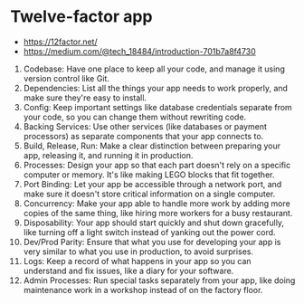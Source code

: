 # Twelve-factor app

- <https://12factor.net/>
- <https://medium.com/@tech_18484/introduction-701b7a8f4730>

1. Codebase: Have one place to keep all your code, and manage it using version control like Git.
2. Dependencies: List all the things your app needs to work properly, and make sure they're easy to install.
3. Config: Keep important settings like database credentials separate from your code, so you can change them without rewriting code.
4. Backing Services: Use other services (like databases or payment processors) as separate components that your app connects to.
5. Build, Release, Run: Make a clear distinction between preparing your app, releasing it, and running it in production.
6. Processes: Design your app so that each part doesn't rely on a specific computer or memory. It's like making LEGO blocks that fit together.
7. Port Binding: Let your app be accessible through a network port, and make sure it doesn't store critical information on a single computer.
8. Concurrency: Make your app able to handle more work by adding more copies of the same thing, like hiring more workers for a busy restaurant.
9. Disposability: Your app should start quickly and shut down gracefully, like turning off a light switch instead of yanking out the power cord.
10. Dev/Prod Parity: Ensure that what you use for developing your app is very similar to what you use in production, to avoid surprises.
11. Logs: Keep a record of what happens in your app so you can understand and fix issues, like a diary for your software.
12. Admin Processes: Run special tasks separately from your app, like doing maintenance work in a workshop instead of on the factory floor.

